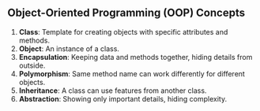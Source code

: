 ## Object-Oriented Programming (OOP) Concepts

1. **Class**: Template for creating objects with specific attributes and methods.
2. **Object**: An instance of a class.
3. **Encapsulation**: Keeping data and methods together, hiding details from outside.
4. **Polymorphism**: Same method name can work differently for different objects.
5. **Inheritance**: A class can use features from another class.
6. **Abstraction**: Showing only important details, hiding complexity.
